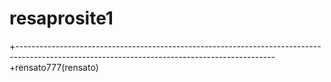 # resaprosite1
+----------------------------------------------------------------------------------------------------------------------------------------------
+rensato777(rensato)
